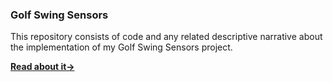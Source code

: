 ### Golf Swing Sensors
This repository consists of code and any related descriptive narrative about the implementation of my Golf Swing Sensors project. 

**[Read about it->](docs/GolfSwingSensors.md#golf-swing-sensors)**

